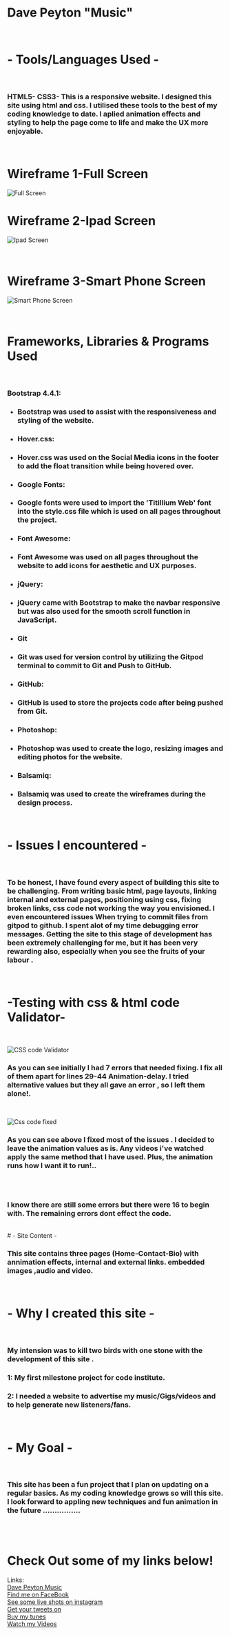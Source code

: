 # Dave Peyton "Music"

<br>

# - Tools/Languages Used - 

<br>

###  HTML5- CSS3- This is a responsive website. I designed this site using html and css. I utilised these tools to the best of my coding knowledge to date. I aplied animation effects and styling to help the page come to life and make the UX more enjoyable.
<br>

# Wireframe 1-Full Screen
![Full Screen](https://raw.githubusercontent.com/davepeyton/davepeytonmusic/master/assets/images/full%20view%20wireframe.png)
<br>

# Wireframe 2-Ipad Screen

 ![Ipad Screen](https://raw.githubusercontent.com/davepeyton/davepeytonmusic/master/assets/images/ipad%20view%20wireframe.png)
 <br>


<br>

 # Wireframe 3-Smart Phone Screen

 ![Smart Phone Screen](https://raw.githubusercontent.com/davepeyton/davepeytonmusic/master/assets/images/smart%20phone%20view%20wireframe.png)

 <br>

 # Frameworks, Libraries & Programs Used
<br>

### Bootstrap 4.4.1:
- ### Bootstrap was used to assist with the responsiveness and styling of the website.
- ### Hover.css:
- ### Hover.css was used on the Social Media icons in the footer to add the float transition while being hovered over.
- ### Google Fonts:
 - ### Google fonts were used to import the 'Titillium Web' font into the style.css file which is used on all pages throughout the project.
- ### Font Awesome:
- ### Font Awesome was used on all pages throughout the website to add icons for aesthetic and UX purposes.
 - ### jQuery:
- ### jQuery came with Bootstrap to make the navbar responsive but was also used for the smooth scroll function in JavaScript.
- ### Git
- ### Git was used for version control by utilizing the Gitpod terminal to commit to Git and Push to GitHub.
 - ### GitHub:
 - ### GitHub is used to store the projects code after being pushed from Git.
- ### Photoshop:
- ### Photoshop was used to create the logo, resizing images and editing photos for the website.
- ### Balsamiq:
- ### Balsamiq was used to create the wireframes during the design process.

<br> 

# - Issues I encountered -
<br>

 ### To be honest, I have found every aspect of building this site to be challenging. From writing basic html, page layouts, linking internal and external pages, positioning using css, fixing broken links, css code not working the way you envisioned. I even encountered issues When trying to commit files from gitpod to github. I spent alot of my time debugging error messages. Getting the site to this stage of development has been extremely challenging for me, but it has been very rewarding also, especially when you see the fruits of your labour .  
 <br>

 # -Testing with css & html code Validator-
 <br>

![CSS code Validator](https://raw.githubusercontent.com/davepeyton/davepeytonmusic/master/assets/images/css%20validator.png)
 
 ###  As you can see initially I had 7 errors that needed fixing. I fix all of them apart for lines 29-44 Animation-delay. I tried alternative values but they all gave an error , so I left them alone!. 

 <br>

![Css code fixed](https://raw.githubusercontent.com/davepeyton/davepeytonmusic/master/assets/images/css%20code%20val%20fixed.png)

###  As you can see above I fixed most of the issues . I decided to leave the animation values as is. Any videos i've watched apply the same method that I have used. Plus, the animation runs how I want it to run!..
<br>

![]()

### I know there are still some errors but there were 16 to begin with. The remaining errors dont effect the code. 
<br>
# - Site Content -
<br>

### This site contains three pages (Home-Contact-Bio) with annimation effects, internal and external links. embedded images ,audio and video.
 <br>
 
 # - Why I created this site -

 <br>

### My intension was to kill two birds with one stone with the development of this site . 
### 1: My first milestone project for code institute.
### 2: I needed a website to advertise my music/Gigs/videos and to help generate new listeners/fans.
 <br>
 
# - My Goal -
<br>

### This site has been a fun project that I plan on updating on a regular basics. As my coding knowledge grows so will this site. I look forward to appling new techniques and fun animation in the future ................
 <br>
 <br>



# Check Out some of my links below!
Links:
<br>
[Dave Peyton Music](http://www.davepeytonmusic.com)<br>
[Find me on FaceBook](https://www.facebook.com/davepeytonsmusic)<br>
[See some live shots on instagram](https://www.instagram.com/davepeytonmusic)<br>
[Get your tweets on ](https://twitter.com/DavePeytonMusic)<br>
[Buy my tunes](https://distrokid.com/hyperfollow/davepeyton/baby-come-on)<br>
[Watch my Videos](https://www.youtube.com/watch?v=sJavM9nquFY)


 
